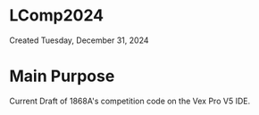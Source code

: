 # LComp2024
Created Tuesday, December 31, 2024

# Main Purpose
Current Draft of 1868A's competition code on the Vex Pro V5 IDE.
